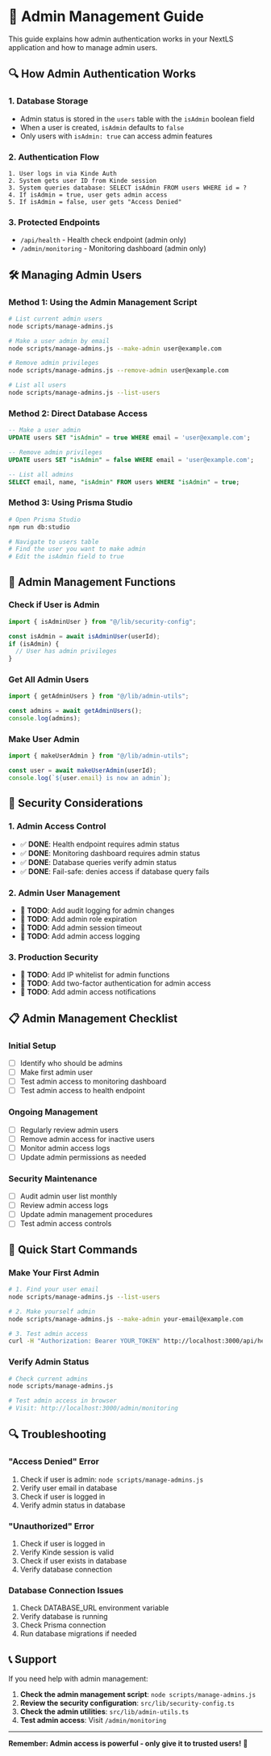 # 🔑 Admin Management Guide

This guide explains how admin authentication works in your NextLS application and how to manage admin users.

## 🔍 **How Admin Authentication Works**

### 1. **Database Storage**

- Admin status is stored in the `users` table with the `isAdmin` boolean field
- When a user is created, `isAdmin` defaults to `false`
- Only users with `isAdmin: true` can access admin features

### 2. **Authentication Flow**

```
1. User logs in via Kinde Auth
2. System gets user ID from Kinde session
3. System queries database: SELECT isAdmin FROM users WHERE id = ?
4. If isAdmin = true, user gets admin access
5. If isAdmin = false, user gets "Access Denied"
```

### 3. **Protected Endpoints**

- `/api/health` - Health check endpoint (admin only)
- `/admin/monitoring` - Monitoring dashboard (admin only)

## 🛠️ **Managing Admin Users**

### **Method 1: Using the Admin Management Script**

```bash
# List current admin users
node scripts/manage-admins.js

# Make a user admin by email
node scripts/manage-admins.js --make-admin user@example.com

# Remove admin privileges
node scripts/manage-admins.js --remove-admin user@example.com

# List all users
node scripts/manage-admins.js --list-users
```

### **Method 2: Direct Database Access**

```sql
-- Make a user admin
UPDATE users SET "isAdmin" = true WHERE email = 'user@example.com';

-- Remove admin privileges
UPDATE users SET "isAdmin" = false WHERE email = 'user@example.com';

-- List all admins
SELECT email, name, "isAdmin" FROM users WHERE "isAdmin" = true;
```

### **Method 3: Using Prisma Studio**

```bash
# Open Prisma Studio
npm run db:studio

# Navigate to users table
# Find the user you want to make admin
# Edit the isAdmin field to true
```

## 🔧 **Admin Management Functions**

### **Check if User is Admin**

```typescript
import { isAdminUser } from "@/lib/security-config";

const isAdmin = await isAdminUser(userId);
if (isAdmin) {
  // User has admin privileges
}
```

### **Get All Admin Users**

```typescript
import { getAdminUsers } from "@/lib/admin-utils";

const admins = await getAdminUsers();
console.log(admins);
```

### **Make User Admin**

```typescript
import { makeUserAdmin } from "@/lib/admin-utils";

const user = await makeUserAdmin(userId);
console.log(`${user.email} is now an admin`);
```

## 🚨 **Security Considerations**

### **1. Admin Access Control**

- ✅ **DONE**: Health endpoint requires admin status
- ✅ **DONE**: Monitoring dashboard requires admin status
- ✅ **DONE**: Database queries verify admin status
- ✅ **DONE**: Fail-safe: denies access if database query fails

### **2. Admin User Management**

- 🔄 **TODO**: Add audit logging for admin changes
- 🔄 **TODO**: Add admin role expiration
- 🔄 **TODO**: Add admin session timeout
- 🔄 **TODO**: Add admin access logging

### **3. Production Security**

- 🔄 **TODO**: Add IP whitelist for admin functions
- 🔄 **TODO**: Add two-factor authentication for admin access
- 🔄 **TODO**: Add admin access notifications

## 📋 **Admin Management Checklist**

### **Initial Setup**

- [ ] Identify who should be admins
- [ ] Make first admin user
- [ ] Test admin access to monitoring dashboard
- [ ] Test admin access to health endpoint

### **Ongoing Management**

- [ ] Regularly review admin users
- [ ] Remove admin access for inactive users
- [ ] Monitor admin access logs
- [ ] Update admin permissions as needed

### **Security Maintenance**

- [ ] Audit admin user list monthly
- [ ] Review admin access logs
- [ ] Update admin management procedures
- [ ] Test admin access controls

## 🚀 **Quick Start Commands**

### **Make Your First Admin**

```bash
# 1. Find your user email
node scripts/manage-admins.js --list-users

# 2. Make yourself admin
node scripts/manage-admins.js --make-admin your-email@example.com

# 3. Test admin access
curl -H "Authorization: Bearer YOUR_TOKEN" http://localhost:3000/api/health
```

### **Verify Admin Status**

```bash
# Check current admins
node scripts/manage-admins.js

# Test admin access in browser
# Visit: http://localhost:3000/admin/monitoring
```

## 🔍 **Troubleshooting**

### **"Access Denied" Error**

1. Check if user is admin: `node scripts/manage-admins.js`
2. Verify user email in database
3. Check if user is logged in
4. Verify admin status in database

### **"Unauthorized" Error**

1. Check if user is logged in
2. Verify Kinde session is valid
3. Check if user exists in database
4. Verify database connection

### **Database Connection Issues**

1. Check DATABASE_URL environment variable
2. Verify database is running
3. Check Prisma connection
4. Run database migrations if needed

## 📞 **Support**

If you need help with admin management:

1. **Check the admin management script**: `node scripts/manage-admins.js`
2. **Review the security configuration**: `src/lib/security-config.ts`
3. **Check the admin utilities**: `src/lib/admin-utils.ts`
4. **Test admin access**: Visit `/admin/monitoring`

---

**Remember: Admin access is powerful - only give it to trusted users!** 🔑
